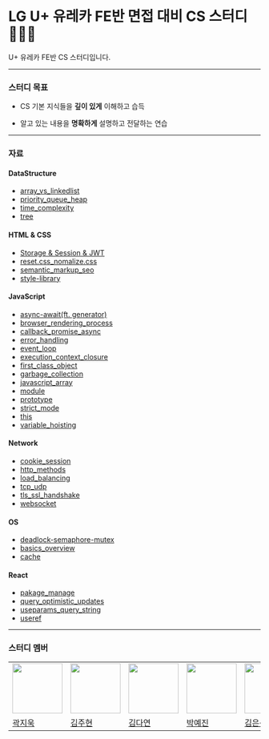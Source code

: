 #  LG U+ 유레카 FE반 면접 대비 CS 스터디  👨🏻‍💻

U+ 유레카 FE반 CS 스터디입니다.

---

### 스터디 목표
* CS 기본 지식들을 **깊이 있게** 이해하고 습득

* 알고 있는 내용을 **명확하게** 설명하고 전달하는 연습

---

### 자료

#### DataStructure

- [array_vs_linkedlist](https://github.com/gwagjiug/Eureka_CS_Study/blob/main/DataStructure/array_vs_linkedlist.md)
- [priority_queue_heap](https://github.com/gwagjiug/Eureka_CS_Study/blob/main/DataStructure/priority_queue_heap.md)
- [time_complexity](https://github.com/gwagjiug/Eureka_CS_Study/blob/main/DataStructure/time_complexity.md)
- [tree](https://github.com/gwagjiug/Eureka_CS_Study/blob/main/DataStructure/tree.md)

#### HTML & CSS

- [Storage & Session & JWT](https://github.com/gwagjiug/Eureka_CS_Study/blob/main/HTML_CSS/Storage%20%26%20Session%20%26%20JWT.md)
- [reset.css_nomalize.css](https://github.com/gwagjiug/Eureka_CS_Study/blob/main/HTML_CSS/reset.css_nomalize.css.md)
- [semantic_markup_seo](https://github.com/gwagjiug/Eureka_CS_Study/blob/main/HTML_CSS/semantic_markup_seo.md)
- [style-library](https://github.com/gwagjiug/Eureka_CS_Study/blob/main/HTML_CSS/style-library.md)

#### JavaScript

- [async-await(ft. generator)](https://github.com/gwagjiug/Eureka_CS_Study/blob/main/Javascript/async-await(ft.%20generator).md)
- [browser_rendering_process](https://github.com/gwagjiug/Eureka_CS_Study/blob/main/Javascript/browser-rendering-process.md)
- [callback_promise_async](https://github.com/gwagjiug/Eureka_CS_Study/blob/main/Javascript/callback_promise_async.md)
- [error_handling](https://github.com/gwagjiug/Eureka_CS_Study/blob/main/Javascript/error-handling.md)
- [event_loop](https://github.com/gwagjiug/Eureka_CS_Study/blob/main/Javascript/event_loop_task_queue.md)
- [execution_context_closure](https://github.com/gwagjiug/Eureka_CS_Study/blob/main/Javascript/execution%20context_closure.md)
- [first_class_object](https://github.com/gwagjiug/Eureka_CS_Study/blob/main/Javascript/first_class_object.md)
- [garbage_collection](https://github.com/gwagjiug/Eureka_CS_Study/blob/main/Javascript/garbage_collection.md)
- [javascript_array](https://github.com/gwagjiug/Eureka_CS_Study/blob/main/Javascript/javascript_array.md)
- [module](https://github.com/gwagjiug/Eureka_CS_Study/blob/main/Javascript/module.md)
- [prototype](https://github.com/gwagjiug/Eureka_CS_Study/blob/main/Javascript/prototype.md)
- [strict_mode](https://github.com/gwagjiug/Eureka_CS_Study/blob/main/Javascript/strict_mode.md)
- [this](https://github.com/gwagjiug/Eureka_CS_Study/blob/main/Javascript/this.md)
- [variable_hoisting](https://github.com/gwagjiug/Eureka_CS_Study/blob/main/Javascript/variable.md)

#### Network

- [cookie_session](https://github.com/gwagjiug/Eureka_CS_Study/blob/main/Network/network_cookie_session.md)
- [http_methods](https://github.com/gwagjiug/Eureka_CS_Study/blob/main/Network/network_http_methods.md)
- [load_balancing](https://github.com/gwagjiug/Eureka_CS_Study/blob/main/Network/network_load_balancing.md)
- [tcp_udp](https://github.com/gwagjiug/Eureka_CS_Study/blob/main/Network/network_tcp_udp.md)
- [tls_ssl_handshake](https://github.com/gwagjiug/Eureka_CS_Study/blob/main/Network/network_tls_ssl_handshake.md)
- [websocket](https://github.com/gwagjiug/Eureka_CS_Study/blob/main/Network/network_websocket.md)

#### OS

- [deadlock-semaphore-mutex](https://github.com/gwagjiug/Eureka_CS_Study/blob/main/OS/os-deadlock-semaphore-mutex.md)
- [basics_overview](https://github.com/gwagjiug/Eureka_CS_Study/blob/main/OS/os_basics_overview.md)
- [cache](https://github.com/gwagjiug/Eureka_CS_Study/blob/main/OS/os_cache.md)

#### React

- [pakage_manage](https://github.com/gwagjiug/Eureka_CS_Study/blob/main/React/pakage_manager.md)
- [query_optimistic_updates](https://github.com/gwagjiug/Eureka_CS_Study/blob/main/React/react_query_optimistic_updates.md)
- [useparams_query_string](https://github.com/gwagjiug/Eureka_CS_Study/blob/main/React/useparams_query_string.md)
- [useref](https://github.com/gwagjiug/Eureka_CS_Study/blob/main/React/useref.md)
---


### 스터디 멤버

<table>
  <tr>
    <td><a href="https://github.com/gwagjiug"><img src="https://avatars.githubusercontent.com/u/99489686?v=4" width="100"></a></td>
    <td><a href="https://github.com/corinthionia"><img src="https://avatars.githubusercontent.com/u/79887293?v=4" width="100"></a></td>
    <td><a href="https://github.com/dyeon-dev"><img src="https://avatars.githubusercontent.com/u/93921784?v=4" width="100"></a></td>
    <td><a href="https://github.com/uiop5809"><img src="https://avatars.githubusercontent.com/u/97819580?v=4" width="100"></a></td>
    <td><a href="https://github.com/unfamiliar-sik-dev"><img src="https://avatars.githubusercontent.com/u/172105103?v=4" width="100"></a></td>
  </tr>
  <tr>
    <td><a href="https://github.com/gwagjiug">곽지욱</a></td>
    <td><a href="https://github.com/corinthionia">김주현</a></td>
    <td><a href="https://github.com/dyeon-dev">김다연</a></td>
    <td><a href="https://github.com/uiop5809">박예진</a></td>
    <td><a href="https://github.com/unfamiliar-sik-dev">김은식</a></td>
  </tr>
</table>
